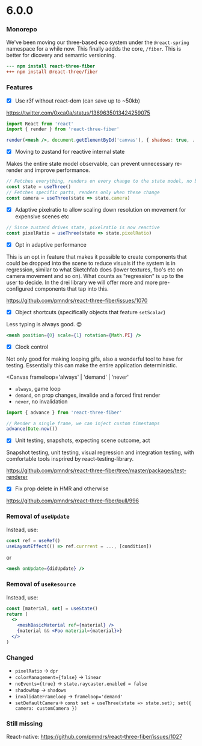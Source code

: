 # 6.0.0

### Monorepo

We've been moving our three-based eco system under the `@react-spring` namespace for a while now. This finally addds the core, `/fiber`. This is better for dicovery and semantic versioning.

```diff
--- npm install react-three-fiber
+++ npm install @react-three/fiber
```

### Features

- [x] Use r3f without react-dom (can save up to ~50kb)

https://twitter.com/0xca0a/status/1369635013424259075

```jsx
import React from 'react'
import { render } from 'react-three-fiber'

render(<mesh />, document.getElementById('canvas'), { shadows: true, ... })
```

- [x] Moving to zustand for reactive internal state

Makes the entire state model observable, can prevent unnecessary re-render and improve performance.

```jsx
// Fetches everything, renders on every change to the state model, no breaking change ...
const state = useThree()
// Fetches specific parts, renders only when these change
const camera = useThree(state => state.camera)
```

- [x] Adaptive pixelratio to allow scaling down resolution on movement for expensive scenes etc

```jsx
// Since zustand drives state, pixelratio is now reactive
const pixelRatio = useThree(state => state.pixelRatio)
```

- [x] Opt in adaptive performance  

This is an opt in feature that makes it possible to create components that could be dropped into the scene to reduce visuals if the system is in regression, similar to what Sketchfab does (lower textures, fbo's etc on camera movement and so on). What counts as "regression" is up to the user to decide. In the drei library we will offer more and more pre-configured components that tap into this.

https://github.com/pmndrs/react-three-fiber/issues/1070

- [x] Object shortcuts (specifically objects that feature `setScalar`)

Less typing is always good. 😌

```jsx
<mesh position={0} scale={1} rotation={Math.PI} />
```

- [x] Clock control

Not only good for making looping gifs, also a wonderful tool to have for testing. Essentially this can make the entire application deterministic.

<Canvas frameloop='always' | 'demand' | 'never'

- `always`, game loop
- `demand`, on prop changes, invalide and a forced first render
- `never`, no invalidation

```jsx
import { advance } from 'react-three-fiber'

// Render a single frame, we can inject custom timestamps 
advance(Date.now())
```

- [x] Unit testing, snapshots, expecting scene outcome, act

Snapshot testing, unit testing, visual regression and integration testing, with comfortable tools insprired by react-testing-library.

https://github.com/pmndrs/react-three-fiber/tree/master/packages/test-renderer

- [x] Fix prop delete in HMR and otherwise

https://github.com/pmndrs/react-three-fiber/pull/996

### Removal of `useUpdate`

Instead, use:

```jsx
const ref = useRef()
useLayoutEffect(() => ref.currrent = ..., [condition])
```

or

```jsx
<mesh onUpdate={didUpdate} />
```

### Removal of `useResource`

Instead, use:

```jsx
const [material, set] = useState()
return (
  <>
    <meshBasicMaterial ref={material} />
    {material && <Foo material={material}>}
  </>
)
```

### Changed

- `pixelRatio` -> `dpr`
- `colorManagement={false}` -> `linear`
- `noEvents={true}` -> `state.raycaster.enabled = false`
- `shadowMap` -> `shadows`
- `invalidateFrameloop` -> `frameloop='demand'`
- `setDefaultCamera`-> `const set = useThree(state => state.set); set({ camera: customCamera })`

### Still missing

React-native: https://github.com/pmndrs/react-three-fiber/issues/1027
